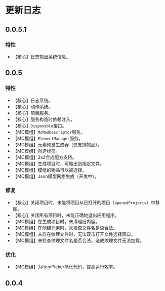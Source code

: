 # 更新日志

## 0.0.5.1
### 特性
- 【核心】日志输出系统信息。

## 0.0.5
### 特性
- 【核心】日志系统。
- 【核心】动作系统。
- 【核心】项目服务。
- 【核心】服务构造时依赖注入。
- 【核心】`Disposable`接口。
- 【MC模组】`McModDescriptor`服务。
- 【MC模组】`ElementManager`服务。
- 【MC模组】元素预览生成器（仅支持物品）。
- 【MC模组】创造标签。
- 【MC模组】2x2合成配方支持。
- 【MC模组】生成项目时，可输出到指定文件。
- 【MC模组】模组的物品可以被选择。
- 【MC模组】Json模型网格生成（开发中）。

### 修复
- 【核心】关闭项目时，未能将项目从已打开的项目（`openedProjects`）中移除。
- 【核心】关闭所有项目时，未能正确地退出应用程序。
- 【MC模组】在生成项目时，未清理旧内容。
- 【MC模组】在创建元素时，未检查文件名是否合法。
- 【MC模组】未存在纹理文件时，无法双击打开文件选择窗口。
- 【MC模组】未检查纹理文件名是否合法，造成纹理文件无法加载。

### 优化
- 【MC模组】为ItemPicker简化代码，提高运行效率。

## 0.0.4
